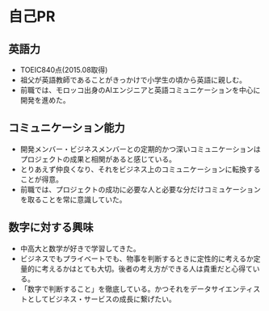 # 自己PR

## 英語力
- TOEIC840点(2015.08取得)
- 祖父が英語教師であることがきっかけで小学生の頃から英語に親しむ。
- 前職では、モロッコ出身のAIエンジニアと英語コミュニケーションを中心に開発を進めた。

## コミュニケーション能力
- 開発メンバー・ビジネスメンバーとの定期的かつ深いコミュニケーションはプロジェクトの成果と相関があると感じている。
- とりあえず仲良くなり、それをビジネス上のコミュニケーションに転換することが得意。
- 前職では、プロジェクトの成功に必要な人と必要な分だけコミュケーションを取ることを常に意識していた。

## 数字に対する興味
- 中高大と数学が好きで学習してきた。
- ビジネスでもプライベートでも、物事を判断するときに定性的に考えるか定量的に考えるかはとても大切。後者の考え方ができる人は貴重だと心得ている。
- 「数字で判断すること」を徹底している。かつそれをデータサイエンティストとしてビジネス・サービスの成長に繋げたい。

